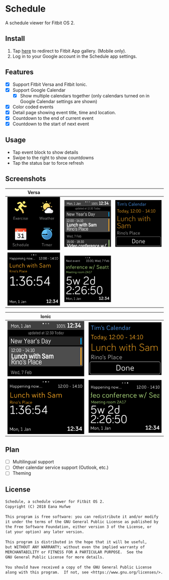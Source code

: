 # Schedule

A schedule viewer for Fitbit OS 2.

## Install

1. Tap [here](https://gam.fitbit.com/gallery/app/38b688ed-0ff1-40cc-a906-5a9a50852740) to redirect to Fitbit App gallery. (Mobile only).
2. Log in to your Google account in the Schedule app settings.

## Features
- [x] Support Fitbit Versa and Fitbit Ionic.
- [x] Support Google Calendar
    - [x] Show multiple calendars together (only calendars turned on in Google Calendar settings are shown)
- [x] Color coded events
- [x] Detail page showing event title, time and location.
- [x] Countdown to the end of current event
- [x] Countdown to the start of next event

## Usage
- Tap event block to show details
- Swipe to the right to show countdowns
- Tap the status bar to force refresh

## Screenshots

| Versa | | |
| - | - | - |
| ![Screenshot 0](screenshots/Versa-0.png) | ![Screenshot 1](screenshots/Versa-1.png) | ![Screenshot 2](screenshots/Versa-2.png) |
| ![Screenshot 3](screenshots/Versa-3.png) | ![Screenshot 4](screenshots/Versa-4.png) | |

| Ionic | |
| - | - |
| ![Screenshot 1](screenshots/Ionic-1.png) | ![Screenshot 2](screenshots/Ionic-2.png) |
| ![Screenshot 3](screenshots/Ionic-3.png) | ![Screenshot 4](screenshots/Ionic-4.png) |

## Plan

- [ ] Multilingual support
- [ ] Other calendar service support (Outlook, etc.)
- [ ] Theming

## License

    Schedule, a schedule viewer for Fitbit OS 2.
    Copyright (C) 2018 Eana Hufwe

    This program is free software: you can redistribute it and/or modify
    it under the terms of the GNU General Public License as published by
    the Free Software Foundation, either version 3 of the License, or
    (at your option) any later version.

    This program is distributed in the hope that it will be useful,
    but WITHOUT ANY WARRANTY; without even the implied warranty of
    MERCHANTABILITY or FITNESS FOR A PARTICULAR PURPOSE.  See the
    GNU General Public License for more details.

    You should have received a copy of the GNU General Public License
    along with this program.  If not, see <https://www.gnu.org/licenses/>.
